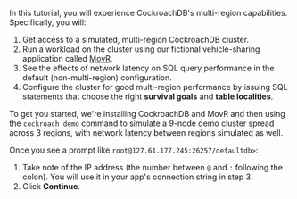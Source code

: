 In this tutorial, you will experience CockroachDB's multi-region capabilities. Specifically, you will:

1. Get access to a simulated, multi-region CockroachDB cluster.
1. Run a workload on the cluster using our fictional vehicle-sharing application called [MovR](https://www.cockroachlabs.com/docs/v21.1/movr.html).
1. See the effects of network latency on SQL query performance in the default (non-multi-region) configuration.
1. Configure the cluster for good multi-region performance by issuing SQL statements that choose the right **survival goals** and **table localities**.

To get you started, we're installing CockroachDB and MovR and then using the `cockroach demo` command to simulate a 9-node demo cluster spread across 3 regions, with network latency between regions simulated as well.

Once you see a prompt like `root@127.61.177.245:26257/defaultdb>`:

1. Take note of the IP address (the number between `@` and `:` following the colon). You will use it in your app's connection string in step 3.
2. Click **Continue**.
